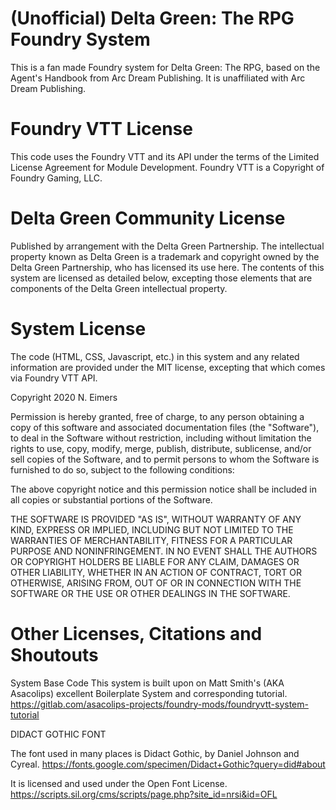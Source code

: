 # (Unofficial) Delta Green: The RPG Foundry System

This is a fan made Foundry system for Delta Green: The RPG, based on the Agent's Handbook from Arc Dream Publishing.  It is unaffiliated with Arc Dream Publishing.

# Foundry VTT License
This code uses the Foundry VTT and its API under the terms of the Limited License Agreement for Module Development.
Foundry VTT is a Copyright of Foundry Gaming, LLC.

# Delta Green Community License
Published by arrangement with the Delta Green Partnership. The intellectual property known as Delta Green is a trademark and copyright owned by the Delta Green Partnership, who has licensed its use here. The contents of this system are licensed as detailed below, excepting those elements that are components of the Delta Green intellectual property.

# System License
The code (HTML, CSS, Javascript, etc.) in this system and any related information are provided under the MIT license, excepting that which comes via Foundry VTT API.

Copyright 2020 N. Eimers

Permission is hereby granted, free of charge, to any person obtaining a copy of this software and associated documentation files (the "Software"), to deal in the Software without restriction, including without limitation the rights to use, copy, modify, merge, publish, distribute, sublicense, and/or sell copies of the Software, and to permit persons to whom the Software is furnished to do so, subject to the following conditions:

The above copyright notice and this permission notice shall be included in all copies or substantial portions of the Software.

THE SOFTWARE IS PROVIDED "AS IS", WITHOUT WARRANTY OF ANY KIND, EXPRESS OR IMPLIED, INCLUDING BUT NOT LIMITED TO THE WARRANTIES OF MERCHANTABILITY, FITNESS FOR A PARTICULAR PURPOSE AND NONINFRINGEMENT. IN NO EVENT SHALL THE AUTHORS OR COPYRIGHT HOLDERS BE LIABLE FOR ANY CLAIM, DAMAGES OR OTHER LIABILITY, WHETHER IN AN ACTION OF CONTRACT, TORT OR OTHERWISE, ARISING FROM, OUT OF OR IN CONNECTION WITH THE SOFTWARE OR THE USE OR OTHER DEALINGS IN THE SOFTWARE.

# Other Licenses, Citations and Shoutouts
System Base Code
This system is built upon on Matt Smith's (AKA Asacolips) excellent Boilerplate System and corresponding tutorial.
https://gitlab.com/asacolips-projects/foundry-mods/foundryvtt-system-tutorial

DIDACT GOTHIC FONT

The font used in many places is Didact Gothic, by Daniel Johnson and Cyreal. 
https://fonts.google.com/specimen/Didact+Gothic?query=did#about

It is licensed and used under the Open Font License.
https://scripts.sil.org/cms/scripts/page.php?site_id=nrsi&id=OFL